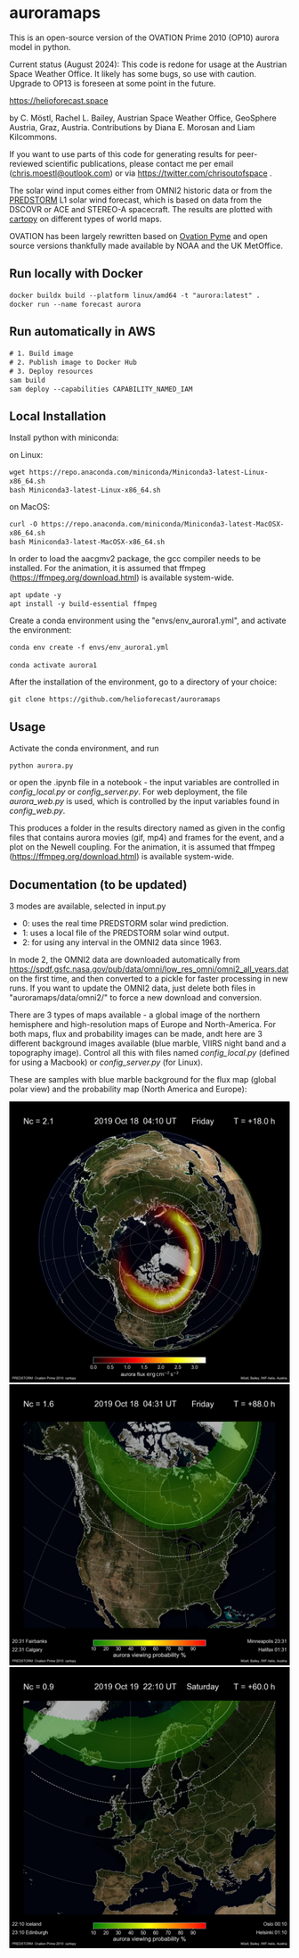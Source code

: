 # auroramaps

This is an open-source version of the OVATION Prime 2010 (OP10) aurora model in python. 

Current status (August 2024): This code is redone for usage at the Austrian Space Weather Office. It likely has some bugs, so use with caution. Upgrade to OP13 is foreseen at some point in the future.

https://helioforecast.space

by C. Möstl, Rachel L. Bailey, Austrian Space Weather Office, GeoSphere Austria, Graz, Austria. 
Contributions by  Diana E. Morosan and Liam Kilcommons.

If you want to use parts of this code for generating results for peer-reviewed scientific publications, please contact me per email (chris.moestl@outlook.com) or via https://twitter.com/chrisoutofspace .

The solar wind input comes either from OMNI2 historic data or from the [PREDSTORM](https://github.com/helioforecast/predstorm) L1 solar wind forecast, which is based on data from the DSCOVR or ACE and STEREO-A spacecraft. The results are plotted with [cartopy](https://scitools.org.uk/cartopy/docs/latest/) on different types of world maps. 

OVATION has been largely rewritten based on [Ovation Pyme](https://github.com/lkilcommons/OvationPyme) and open source versions thankfully made available by NOAA and the UK MetOffice.

## Run locally with Docker

```
docker buildx build --platform linux/amd64 -t "aurora:latest" .
docker run --name forecast aurora
```

## Run automatically in AWS

```
# 1. Build image
# 2. Publish image to Docker Hub
# 3. Deploy resources
sam build
sam deploy --capabilities CAPABILITY_NAMED_IAM
```

## Local Installation

Install python with miniconda:

on Linux:

    wget https://repo.anaconda.com/miniconda/Miniconda3-latest-Linux-x86_64.sh
    bash Miniconda3-latest-Linux-x86_64.sh
  
on MacOS:

    curl -O https://repo.anaconda.com/miniconda/Miniconda3-latest-MacOSX-x86_64.sh
    bash Miniconda3-latest-MacOSX-x86_64.sh

In order to load the aacgmv2 package, the gcc compiler needs to be installed. For the animation, it is assumed that ffmpeg (https://ffmpeg.org/download.html) is available system-wide.

    apt update -y
    apt install -y build-essential ffmpeg

Create a conda environment using the "envs/env_aurora1.yml", and activate the environment:

    conda env create -f envs/env_aurora1.yml
    
    conda activate aurora1    

After the installation of the environment, go to a directory of your choice:

    git clone https://github.com/helioforecast/auroramaps


## Usage

Activate the conda environment, and run 

    python aurora.py

or open the .ipynb file in a notebook - the input variables are controlled in *config_local.py* or *config_server.py*. For web deployment, the file *aurora_web.py* is used, which is controlled by the input variables found in *config_web.py*.
   
This produces a folder in the results directory named as given in the config files that contains aurora movies (gif, mp4) and frames for the event, and a plot on the Newell coupling. For the animation, it is assumed that ffmpeg (https://ffmpeg.org/download.html) is available system-wide.


## Documentation (to be updated)


3 modes are available, selected in input.py

 - 0: uses the real time PREDSTORM solar wind prediction.  
 - 1: uses a local file of the PREDSTORM solar wind output.  
 - 2: for using any interval in the OMNI2 data since 1963.

In mode 2, the OMNI2 data are downloaded automatically from https://spdf.gsfc.nasa.gov/pub/data/omni/low_res_omni/omni2_all_years.dat on the first time, and then converted to a pickle for faster processing in new runs. If you want to update the OMNI2 data, just delete both files in "auroramaps/data/omni2/" to force a new download and conversion.

There are 3 types of maps available - a global image of the northern hemisphere and high-resolution maps of Europe and North-America. 
For both maps, flux and probability images can be made, andt here are 3 different background images available (blue marble, VIIRS night band and a topography image). Control all this with files named *config_local.py* (defined for using a Macbook) or *config_server.py* (for Linux).

These are samples with blue marble background for the flux map (global polar view) and the probability map (North America and Europe):

![Sample image](samples/global_flux_sample.jpg)
![Sample image](samples/canada_prob_sample.jpg)
![Sample image](samples/europe_prob_sample.jpg)

